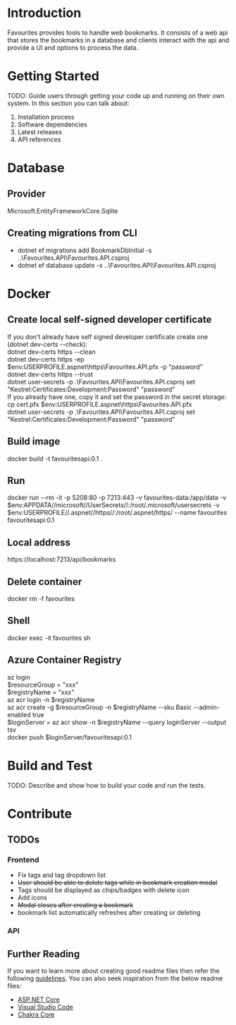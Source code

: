 # Introduction 
Favourites provides tools to handle web bookmarks. It consists of a web api that stores the bookmarks in a database and clients interact with the api and provide a UI and options to process the data. 

# Getting Started
TODO: Guide users through getting your code up and running on their own system. In this section you can talk about:
1.	Installation process
2.	Software dependencies
3.	Latest releases
4.	API references

# Database
## Provider
Microsoft.EntityFrameworkCore.Sqlite
## Creating migrations from CLI
* dotnet ef migrations add BookmarkDbInitial -s ..\Favourites.API\Favourites.API.csproj
* dotnet ef database update -s ..\Favourites.API\Favourites.API.csproj
# Docker
## Create local self-signed developer certificate
If you don't already have self signed developer certificate create one (dotnet dev-certs --check):\
dotnet dev-certs https --clean\
dotnet dev-certs https -ep $env:USERPROFILE\.aspnet\https\Favourites.API.pfx -p "password"\
dotnet dev-certs https --trust\
dotnet user-secrets -p .\Favourites.API\Favourites.API.csproj set "Kestrel:Certificates:Development:Password" "password"\
If you already have one, copy it and set the password in the secret storage:\
cp cert.pfx $env:USERPROFILE\.aspnet\https\Favourites.API.pfx\
dotnet user-secrets -p .\Favourites.API\Favourites.API.csproj set "Kestrel:Certificates:Development:Password" "password"
## Build image
docker build -t favouritesapi:0.1 .
## Run 
docker run --rm -it -p 5208:80 -p 7213:443 -v favourites-data:/app/data -v $env:APPDATA//microsoft//UserSecrets//:/root/.microsoft/usersecrets -v $env:USERPROFILE//.aspnet//https//:/root/.aspnet/https/ --name favourites favouritesapi:0.1
## Local address
https://localhost:7213/api/bookmarks
## Delete container
docker rm -f favourites
## Shell
docker exec -it favourites sh
## Azure Container Registry
az login\
$resourceGroup = "xxx"\
$registryName = "xxx"\
az acr login -n $registryName\
az acr create -g $resourceGroup -n $registryName --sku Basic --admin-enabled true\
$loginServer = az acr show -n $registryName --query loginServer --output tsv\
docker push $loginServer/favouritesapi:0.1
# Build and Test
TODO: Describe and show how to build your code and run the tests. 

# Contribute
## TODOs
### Frontend
* Fix tags and tag dropdown list
* ~~User should be able to delete tags while in bookmark creation modal~~
* Tags should be displayed as chips/badges with delete icon
* Add icons
* ~~Modal closes after creating a bookmark~~
* bookmark list automatically refreshes after creating or deleting
### API
## Further Reading
If you want to learn more about creating good readme files then refer the following [guidelines](https://docs.microsoft.com/en-us/azure/devops/repos/git/create-a-readme?view=azure-devops). You can also seek inspiration from the below readme files:
- [ASP.NET Core](https://github.com/aspnet/Home)
- [Visual Studio Code](https://github.com/Microsoft/vscode)
- [Chakra Core](https://github.com/Microsoft/ChakraCore)
